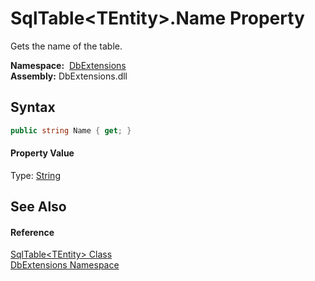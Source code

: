 SqlTable&lt;TEntity>.Name Property
==================================
Gets the name of the table.

  **Namespace:**  [DbExtensions][1]  
  **Assembly:** DbExtensions.dll

Syntax
------

```csharp
public string Name { get; }
```

#### Property Value
Type: [String][2]

See Also
--------

#### Reference
[SqlTable&lt;TEntity> Class][3]  
[DbExtensions Namespace][1]  

[1]: ../README.md
[2]: http://msdn.microsoft.com/en-us/library/s1wwdcbf
[3]: README.md